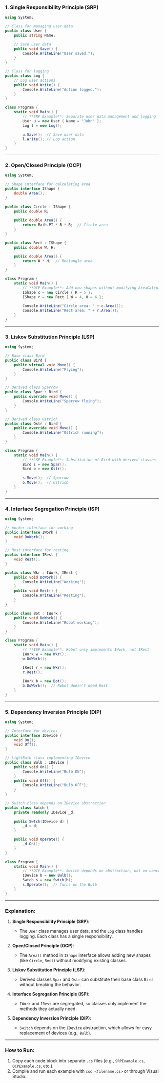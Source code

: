 


### 1. **Single Responsibility Principle (SRP)**

```csharp
using System;

// Class for managing user data
public class User {
    public string Name;

    // Save user data
    public void Save() {
        Console.WriteLine("User saved.");
    }
}

// Class for logging
public class Log {
    // Log user actions
    public void Write() {
        Console.WriteLine("Action logged.");
    }
}

class Program {
    static void Main() {
        // **SRP Example**: Separate user data management and logging
        User u = new User { Name = "John" };
        Log l = new Log();

        u.Save();  // Save user data
        l.Write(); // Log action
    }
}
```

---

### 2. **Open/Closed Principle (OCP)**

```csharp
using System;

// Shape interface for calculating area
public interface IShape {
    double Area();  
}

public class Circle : IShape {
    public double R;
    
    public double Area() {
        return Math.PI * R * R;  // Circle area
    }
}

public class Rect : IShape {
    public double W, H;

    public double Area() {
        return W * H;  // Rectangle area
    }
}

class Program {
    static void Main() {
        // **OCP Example**: Add new shapes without modifying AreaCalculator
        IShape c = new Circle { R = 5 };
        IShape r = new Rect { W = 4, H = 6 };
        
        Console.WriteLine("Circle area: " + c.Area());
        Console.WriteLine("Rect area: " + r.Area());
    }
}
```

---

### 3. **Liskov Substitution Principle (LSP)**

```csharp
using System;

// Base class Bird
public class Bird {
    public virtual void Move() {
        Console.WriteLine("Flying");
    }
}

// Derived class Sparrow
public class Spar : Bird {
    public override void Move() {
        Console.WriteLine("Sparrow flying");
    }
}

// Derived class Ostrich
public class Ostr : Bird {
    public override void Move() {
        Console.WriteLine("Ostrich running");
    }
}

class Program {
    static void Main() {
        // **LSP Example**: Substitution of Bird with derived classes
        Bird s = new Spar();
        Bird o = new Ostr();
        
        s.Move();  // Sparrow
        o.Move();  // Ostrich
    }
}
```

---

### 4. **Interface Segregation Principle (ISP)**

```csharp
using System;

// Worker interface for working
public interface IWork {
    void DoWork();
}

// Rest interface for resting
public interface IRest {
    void Rest();
}

public class Wkr : IWork, IRest {
    public void DoWork() {
        Console.WriteLine("Working");
    }
    public void Rest() {
        Console.WriteLine("Resting");
    }
}

public class Bot : IWork {
    public void DoWork() {
        Console.WriteLine("Robot working");
    }
}

class Program {
    static void Main() {
        // **ISP Example**: Robot only implements IWork, not IRest
        IWork w = new Wkr();
        w.DoWork();
        
        IRest r = new Wkr();
        r.Rest();

        IWork b = new Bot();
        b.DoWork();  // Robot doesn't need Rest
    }
}
```

---

### 5. **Dependency Inversion Principle (DIP)**

```csharp
using System;

// Interface for devices
public interface IDevice {
    void On();
    void Off();
}

// LightBulb class implementing IDevice
public class Bulb : IDevice {
    public void On() {
        Console.WriteLine("Bulb ON");
    }
    public void Off() {
        Console.WriteLine("Bulb OFF");
    }
}

// Switch class depends on IDevice abstraction
public class Swtch {
    private readonly IDevice _d;
    
    public Swtch(IDevice d) {
        _d = d;
    }

    public void Operate() {
        _d.On();
    }
}

class Program {
    static void Main() {
        // **DIP Example**: Switch depends on abstraction, not on concrete class
        IDevice b = new Bulb();
        Swtch s = new Swtch(b);
        s.Operate();  // Turns on the Bulb
    }
}
```

---

### Explanation:

1. **Single Responsibility Principle (SRP)**: 
   - The `User` class manages user data, and the `Log` class handles logging. Each class has a single responsibility.

2. **Open/Closed Principle (OCP)**: 
   - The `Area()` method in `IShape` interface allows adding new shapes (like `Circle`, `Rect`) without modifying existing classes.

3. **Liskov Substitution Principle (LSP)**: 
   - Derived classes `Spar` and `Ostr` can substitute their base class `Bird` without breaking the behavior.

4. **Interface Segregation Principle (ISP)**: 
   - `IWork` and `IRest` are segregated, so classes only implement the methods they actually need.

5. **Dependency Inversion Principle (DIP)**: 
   - `Switch` depends on the `IDevice` abstraction, which allows for easy replacement of devices (e.g., `Bulb`).

---

### How to Run:

1. Copy each code block into separate `.cs` files (e.g., `SRPExample.cs`, `OCPExample.cs`, etc.).
2. Compile and run each example with `csc <filename.cs>` or through Visual Studio.
